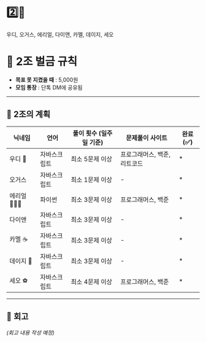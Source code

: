 # 2️⃣🐥
우디, 오거스, 에리얼, 다이앤, 카멜, 데이지, 세오


# 💸 2조 벌금 규칙

- **목표 못 지켰을 때** : 5,000원  
- **모임 통장** : 단톡 DM에 공유됨  

---

## 🎯 2조의 계획

| 닉네임 | 언어 | 풀이 횟수 (일주일 기준) | 문제풀이 사이트 | 완료(✅) |
|--------|------|-------------------|-----------------|---------|
| 우디 🤠 | 자바스크립트 | 최소 5문제 이상 | 프로그래머스, 백준, 리트코드 | * |
| 오거스 | 자바스크립트 | 최소 1문제 이상 | - | * |
| 에리얼 🏊🏾‍♂️ | 파이썬 | 최소 3문제 이상 | 프로그래머스, 백준 | * |
| 다이앤 | 자바스크립트 | 최소 3문제 이상 | - | * |
| 카멜 ☕️ | 자바스크립트 | 최소 3문제 이상 | - | * |
| 데이지 💮 | 자바스크립트 | 최소 3문제 이상 | - | * |
| 세오 ⚽️ | 자바스크립트 | 최소 4문제 이상 | 프로그래머스, 백준 | * |

---

## 📝 회고

_(회고 내용 작성 예정)_
